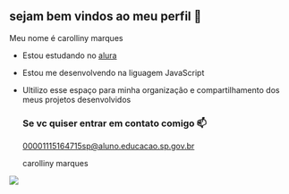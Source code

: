 ## sejam bem vindos ao meu perfil 💙 

Meu nome é carolliny marques

- Estou estudando no [alura](https://ww.alura.com.br)
-  Estou me desenvolvendo na liguagem JavaScript
- Ultilizo esse espaço para minha organização e compartilhamento dos meus projetos desenvolvidos

  ### Se vc quiser entrar em contato comigo 📫

   00001115164715sp@aluno.educacao.sp.gov.br
  
  carolliny marques

![](https://media1.tenor.com/m/0Hn2pg7E_agAAAAd/arrasei-arrasar.gif)  
